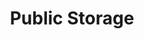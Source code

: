 ---
title: "Public Storage"
url: /chicago/public-storage-south-morgan-street/
shop: storage rental
---